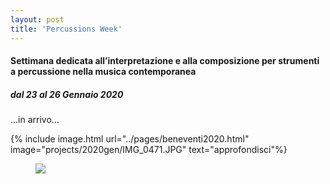 ```yaml
---
layout: post
title: 'Percussions Week'
---
```



#### Settimana dedicata all’interpretazione e alla composizione per strumenti a percussione nella musica contemporanea

##### dal 23 al 26 Gennaio 2020

...in arrivo...


{% include image.html url="../pages/beneventi2020.html" image="projects/2020gen/IMG_0471.JPG" text="approfondisci"%}


<figure>
  <img src="{{ site.url }}/projects/2020gen/IMG_0471.JPG" alt=" ">
</figure>
